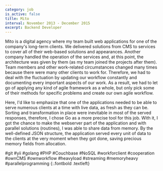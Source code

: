 ```yaml
---
category: job
is_active: false
title: Mito
interval: November 2013 - December 2015
excerpt: Backend Developer
---
```


Mito is a digital agency where my team built web applications for one of the company's long-term clients.
We delivered solutions from CMS to services to cover all of their web-based solutions and appearances.
Another company handled the operation of the services and, at this point, the architecture was given by them (as my team joined the projects after them).
Team members and other work-related circumstances changed many times because there were many other clients to work for.
Therefore, we had to deal with the fluctuation by updating our workflow constantly and documenting every important aspects of our work.
As a result, we had to let go of applying any kind of agile framework as a whole, but only pick some of their methods for specific problems and create our own agile workflow.

Here, I'd like to emphasize that one of the applications needed to be able to serve numerous clients at a time with live data, as fresh as they can be.
Sorting and transformation in place were inevitable in most of the served responses, therefore, I chose Go as a more precise tool for this job.
With it, I got the chance to make the webserver part of the application and with parallel solutions (routines), I was able to share data from memory.
By the well-defined JSON structure, the application served every unit of data to the clients at the very moment when they got done, saving precious memory fields from allocation.

#git #yii #golang #PHP #Couchbase #NoSQL #workforclient #cooperation #ownCMS #ownworkflow #heavyload #streaming #memoryheavy #parallelprogramming
{:.fontbold .textleft}
